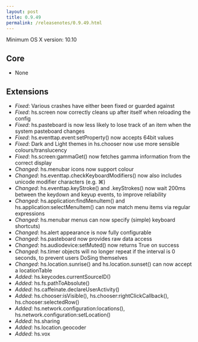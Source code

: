 ```yaml
---
layout: post
title: 0.9.49
permalink: /releasenotes/0.9.49.html
---
```


Minimum OS X version: 10.10

## Core
 * None

## Extensions
 * *Fixed*: Various crashes have either been fixed or guarded against
 * *Fixed*: hs.screen now correctly cleans up after itself when reloading the config
 * *Fixed*: hs.pasteboard is now less likely to lose track of an item when the system pasteboard changes
 * *Fixed*: hs.eventtap.event:setProperty() now accepts 64bit values
 * *Fixed*: Dark and Light themes in hs.chooser now use more sensible colours/translucency
 * *Fixed*: hs.screen:gammaGet() now fetches gamma information from the correct display
 * *Changed*: hs.menubar icons now support colour
 * *Changed*: hs.eventtap.checkKeyboardModifiers() now also includes unicode modifier characters (e.g. ⌘)
 * *Changed*: hs.eventtap.keyStroke() and .keyStrokes() now wait 200ms between the keydown and keyup events, to improve reliability
 * *Changed*: hs.application:findMenuItem() and hs.application:selectMenuItem() can now match menu items via regular expressions
 * *Changed*: hs.menubar menus can now specify (simple) keyboard shortcuts)
 * *Changed*: hs.alert appearance is now fully configurable
 * *Changed*: hs.pasteboard now provides raw data access
 * *Changed*: hs.audiodevice:setMuted() now returns True on success
 * *Changed*: hs.timer objects will no longer repeat if the interval is 0 seconds, to prevent users DoSing themselves
 * *Changed*: hs.location.sunrise() and hs.location.sunset() can now accept a locationTable
 * *Added*: hs.keycodes.currentSourceID()
 * *Added*: hs.fs.pathToAbsolute()
 * *Added*: hs.caffeinate.declareUserActivity()
 * *Added*: hs.chooser:isVisible(), hs.chooser:rightClickCallback(), hs.chooser:selectedRow()
 * *Added*: hs.network.configuration:locations(), hs.network.configuration:setLocation()
 * *Added*: hs.sharing
 * *Added*: hs.location.geocoder
 * *Added*: hs.vox
